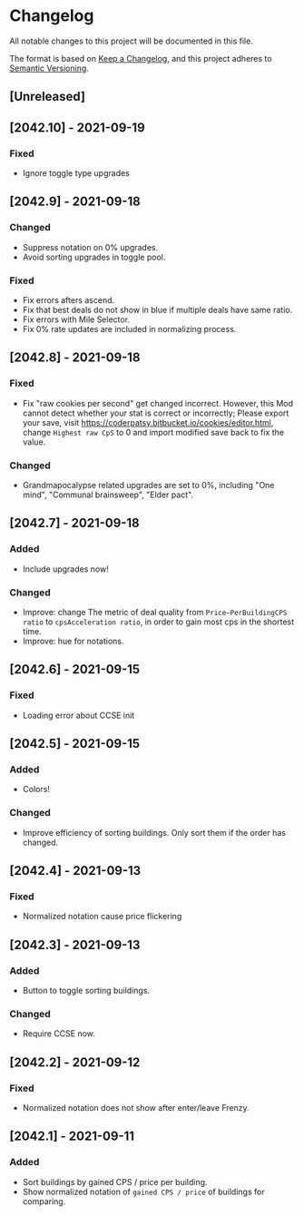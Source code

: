 # Changelog
All notable changes to this project will be documented in this file.

The format is based on [Keep a Changelog](https://keepachangelog.com/en/1.0.0/),
and this project adheres to [Semantic Versioning](https://semver.org/spec/v2.0.0.html).

## [Unreleased]

## [2042.10] - 2021-09-19
### Fixed
- Ignore toggle type upgrades

## [2042.9] - 2021-09-18
### Changed
- Suppress notation on 0% upgrades.
- Avoid sorting upgrades in toggle pool. 

### Fixed
- Fix errors afters ascend.
- Fix that best deals do not show in blue if multiple deals have same ratio.
- Fix errors with Mile Selector.
- Fix 0% rate updates are included in normalizing process.

## [2042.8] - 2021-09-18
### Fixed
- Fix "raw cookies per second" get changed incorrect. However, this Mod cannot detect whether your stat is correct or incorrectly; Please export your save, visit https://coderpatsy.bitbucket.io/cookies/editor.html, change `Highest raw CpS` to 0 and import modified save back to fix the value.

### Changed
- Grandmapocalypse related upgrades are set to 0%, including "One mind", "Communal brainsweep", "Elder pact". 


## [2042.7] - 2021-09-18
### Added
- Include upgrades now!

### Changed
- Improve: change The metric of deal quality from `Price–PerBuildingCPS ratio` to `cpsAcceleration ratio`, in order to gain most cps in the shortest time.
- Improve: hue for notations.

## [2042.6] - 2021-09-15
### Fixed
- Loading error about CCSE init

## [2042.5] - 2021-09-15
### Added
- Colors!

### Changed
- Improve efficiency of sorting buildings. Only sort them if the order has changed.

## [2042.4] - 2021-09-13
### Fixed
- Normalized notation cause price flickering

## [2042.3] - 2021-09-13
### Added
- Button to toggle sorting buildings.

### Changed
- Require CCSE now.

## [2042.2] - 2021-09-12
### Fixed
- Normalized notation does not show after enter/leave Frenzy.

## [2042.1] - 2021-09-11
### Added
- Sort buildings by gained CPS / price per building.
- Show normalized notation of `gained CPS / price` of buildings for comparing.
